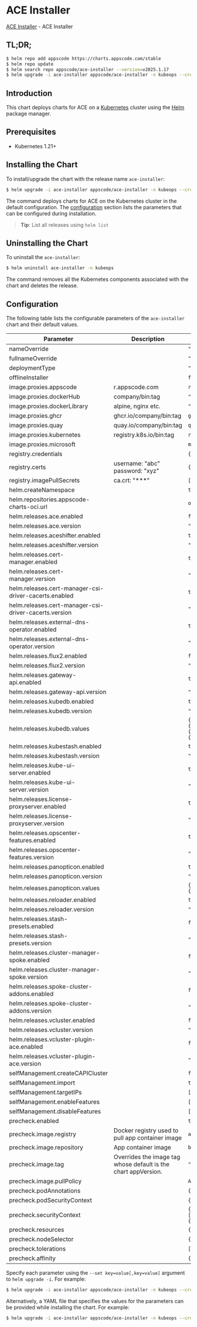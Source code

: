 # ACE Installer

[ACE Installer](https://github.com/appscode-cloud/installer) - ACE Installer

## TL;DR;

```bash
$ helm repo add appscode https://charts.appscode.com/stable
$ helm repo update
$ helm search repo appscode/ace-installer --version=v2025.1.17
$ helm upgrade -i ace-installer appscode/ace-installer -n kubeops --create-namespace --version=v2025.1.17
```

## Introduction

This chart deploys charts for ACE on a [Kubernetes](http://kubernetes.io) cluster using the [Helm](https://helm.sh) package manager.

## Prerequisites

- Kubernetes 1.21+

## Installing the Chart

To install/upgrade the chart with the release name `ace-installer`:

```bash
$ helm upgrade -i ace-installer appscode/ace-installer -n kubeops --create-namespace --version=v2025.1.17
```

The command deploys charts for ACE on the Kubernetes cluster in the default configuration. The [configuration](#configuration) section lists the parameters that can be configured during installation.

> **Tip**: List all releases using `helm list`

## Uninstalling the Chart

To uninstall the `ace-installer`:

```bash
$ helm uninstall ace-installer -n kubeops
```

The command removes all the Kubernetes components associated with the chart and deletes the release.

## Configuration

The following table lists the configurable parameters of the `ace-installer` chart and their default values.

|                       Parameter                       |                          Description                           |                                                                                                                                                                           Default                                                                                                                                                                            |
|-------------------------------------------------------|----------------------------------------------------------------|--------------------------------------------------------------------------------------------------------------------------------------------------------------------------------------------------------------------------------------------------------------------------------------------------------------------------------------------------------------|
| nameOverride                                          |                                                                | <code>""</code>                                                                                                                                                                                                                                                                                                                                              |
| fullnameOverride                                      |                                                                | <code>""</code>                                                                                                                                                                                                                                                                                                                                              |
| deploymentType                                        |                                                                | <code>""</code>                                                                                                                                                                                                                                                                                                                                              |
| offlineInstaller                                      |                                                                | <code>false</code>                                                                                                                                                                                                                                                                                                                                           |
| image.proxies.appscode                                | r.appscode.com                                                 | <code>r.appscode.com</code>                                                                                                                                                                                                                                                                                                                                  |
| image.proxies.dockerHub                               | company/bin:tag                                                | <code>""</code>                                                                                                                                                                                                                                                                                                                                              |
| image.proxies.dockerLibrary                           | alpine, nginx etc.                                             | <code>""</code>                                                                                                                                                                                                                                                                                                                                              |
| image.proxies.ghcr                                    | ghcr.io/company/bin:tag                                        | <code>ghcr.io</code>                                                                                                                                                                                                                                                                                                                                         |
| image.proxies.quay                                    | quay.io/company/bin:tag                                        | <code>quay.io</code>                                                                                                                                                                                                                                                                                                                                         |
| image.proxies.kubernetes                              | registry.k8s.io/bin:tag                                        | <code>registry.k8s.io</code>                                                                                                                                                                                                                                                                                                                                 |
| image.proxies.microsoft                               |                                                                | <code>mcr.microsoft.com</code>                                                                                                                                                                                                                                                                                                                               |
| registry.credentials                                  |                                                                | <code>{}</code>                                                                                                                                                                                                                                                                                                                                              |
| registry.certs                                        | username: "abc" password: "xyz"                                | <code>{}</code>                                                                                                                                                                                                                                                                                                                                              |
| registry.imagePullSecrets                             | ca.crt: "***"                                                  | <code>[]</code>                                                                                                                                                                                                                                                                                                                                              |
| helm.createNamespace                                  |                                                                | <code>true</code>                                                                                                                                                                                                                                                                                                                                            |
| helm.repositories.appscode-charts-oci.url             |                                                                | <code>oci://ghcr.io/appscode-charts</code>                                                                                                                                                                                                                                                                                                                   |
| helm.releases.ace.enabled                             |                                                                | <code>false</code>                                                                                                                                                                                                                                                                                                                                           |
| helm.releases.ace.version                             |                                                                | <code>"v2025.1.17"</code>                                                                                                                                                                                                                                                                                                                                    |
| helm.releases.aceshifter.enabled                      |                                                                | <code>true</code>                                                                                                                                                                                                                                                                                                                                            |
| helm.releases.aceshifter.version                      |                                                                | <code>"v2025.1.17"</code>                                                                                                                                                                                                                                                                                                                                    |
| helm.releases.cert-manager.enabled                    |                                                                | <code>true</code>                                                                                                                                                                                                                                                                                                                                            |
| helm.releases.cert-manager.version                    |                                                                | <code>"v1.15.4"</code>                                                                                                                                                                                                                                                                                                                                       |
| helm.releases.cert-manager-csi-driver-cacerts.enabled |                                                                | <code>true</code>                                                                                                                                                                                                                                                                                                                                            |
| helm.releases.cert-manager-csi-driver-cacerts.version |                                                                | <code>"v2024.10.17"</code>                                                                                                                                                                                                                                                                                                                                   |
| helm.releases.external-dns-operator.enabled           |                                                                | <code>true</code>                                                                                                                                                                                                                                                                                                                                            |
| helm.releases.external-dns-operator.version           |                                                                | <code>"v2024.4.19"</code>                                                                                                                                                                                                                                                                                                                                    |
| helm.releases.flux2.enabled                           |                                                                | <code>false</code>                                                                                                                                                                                                                                                                                                                                           |
| helm.releases.flux2.version                           |                                                                | <code>"2.13.0"</code>                                                                                                                                                                                                                                                                                                                                        |
| helm.releases.gateway-api.enabled                     |                                                                | <code>true</code>                                                                                                                                                                                                                                                                                                                                            |
| helm.releases.gateway-api.version                     |                                                                | <code>"v1.1.0"</code>                                                                                                                                                                                                                                                                                                                                        |
| helm.releases.kubedb.enabled                          |                                                                | <code>true</code>                                                                                                                                                                                                                                                                                                                                            |
| helm.releases.kubedb.version                          |                                                                | <code>"v2024.12.18"</code>                                                                                                                                                                                                                                                                                                                                   |
| helm.releases.kubedb.values                           |                                                                | <code>{"kubedb-autoscaler":{"enabled":true},"kubedb-catalog":{"enabled":true},"kubedb-dashboard":{"enabled":false},"kubedb-kubestash-catalog":{"enabled":true},"kubedb-metrics":{"enabled":false},"kubedb-ops-manager":{"enabled":true},"kubedb-provisioner":{"enabled":true},"kubedb-schema-manager":{"enabled":false},"sidekick":{"enabled":false}}</code> |
| helm.releases.kubestash.enabled                       |                                                                | <code>true</code>                                                                                                                                                                                                                                                                                                                                            |
| helm.releases.kubestash.version                       |                                                                | <code>"v2024.12.9"</code>                                                                                                                                                                                                                                                                                                                                    |
| helm.releases.kube-ui-server.enabled                  |                                                                | <code>true</code>                                                                                                                                                                                                                                                                                                                                            |
| helm.releases.kube-ui-server.version                  |                                                                | <code>"v2025.1.17"</code>                                                                                                                                                                                                                                                                                                                                    |
| helm.releases.license-proxyserver.enabled             |                                                                | <code>true</code>                                                                                                                                                                                                                                                                                                                                            |
| helm.releases.license-proxyserver.version             |                                                                | <code>"v2024.12.26"</code>                                                                                                                                                                                                                                                                                                                                   |
| helm.releases.opscenter-features.enabled              |                                                                | <code>true</code>                                                                                                                                                                                                                                                                                                                                            |
| helm.releases.opscenter-features.version              |                                                                | <code>"v2025.1.17"</code>                                                                                                                                                                                                                                                                                                                                    |
| helm.releases.panopticon.enabled                      |                                                                | <code>true</code>                                                                                                                                                                                                                                                                                                                                            |
| helm.releases.panopticon.version                      |                                                                | <code>"v2024.11.8"</code>                                                                                                                                                                                                                                                                                                                                    |
| helm.releases.panopticon.values                       |                                                                | <code>{"monitoring":{"agent":"prometheus.io/operator","enabled":true,"serviceMonitor":{"labels":{"release":"kube-prometheus-stack"}}}}</code>                                                                                                                                                                                                                |
| helm.releases.reloader.enabled                        |                                                                | <code>true</code>                                                                                                                                                                                                                                                                                                                                            |
| helm.releases.reloader.version                        |                                                                | <code>"1.0.79"</code>                                                                                                                                                                                                                                                                                                                                        |
| helm.releases.stash-presets.enabled                   |                                                                | <code>false</code>                                                                                                                                                                                                                                                                                                                                           |
| helm.releases.stash-presets.version                   |                                                                | <code>"v2025.1.17"</code>                                                                                                                                                                                                                                                                                                                                    |
| helm.releases.cluster-manager-spoke.enabled           |                                                                | <code>false</code>                                                                                                                                                                                                                                                                                                                                           |
| helm.releases.cluster-manager-spoke.version           |                                                                | <code>"v2024.12.26"</code>                                                                                                                                                                                                                                                                                                                                   |
| helm.releases.spoke-cluster-addons.enabled            |                                                                | <code>false</code>                                                                                                                                                                                                                                                                                                                                           |
| helm.releases.spoke-cluster-addons.version            |                                                                | <code>"v2024.7.10"</code>                                                                                                                                                                                                                                                                                                                                    |
| helm.releases.vcluster.enabled                        |                                                                | <code>false</code>                                                                                                                                                                                                                                                                                                                                           |
| helm.releases.vcluster.version                        |                                                                | <code>"0.22.0"</code>                                                                                                                                                                                                                                                                                                                                        |
| helm.releases.vcluster-plugin-ace.enabled             |                                                                | <code>false</code>                                                                                                                                                                                                                                                                                                                                           |
| helm.releases.vcluster-plugin-ace.version             |                                                                | <code>"v0.0.3"</code>                                                                                                                                                                                                                                                                                                                                        |
| selfManagement.createCAPICluster                      |                                                                | <code>false</code>                                                                                                                                                                                                                                                                                                                                           |
| selfManagement.import                                 |                                                                | <code>true</code>                                                                                                                                                                                                                                                                                                                                            |
| selfManagement.targetIPs                              |                                                                | <code>[]</code>                                                                                                                                                                                                                                                                                                                                              |
| selfManagement.enableFeatures                         |                                                                | <code>[]</code>                                                                                                                                                                                                                                                                                                                                              |
| selfManagement.disableFeatures                        |                                                                | <code>[]</code>                                                                                                                                                                                                                                                                                                                                              |
| precheck.enabled                                      |                                                                | <code>true</code>                                                                                                                                                                                                                                                                                                                                            |
| precheck.image.registry                               | Docker registry used to pull app container image               | <code>appscode</code>                                                                                                                                                                                                                                                                                                                                        |
| precheck.image.repository                             | App container image                                            | <code>b3</code>                                                                                                                                                                                                                                                                                                                                              |
| precheck.image.tag                                    | Overrides the image tag whose default is the chart appVersion. | <code>""</code>                                                                                                                                                                                                                                                                                                                                              |
| precheck.image.pullPolicy                             |                                                                | <code>Always</code>                                                                                                                                                                                                                                                                                                                                          |
| precheck.podAnnotations                               |                                                                | <code>{}</code>                                                                                                                                                                                                                                                                                                                                              |
| precheck.podSecurityContext                           |                                                                | <code>{}</code>                                                                                                                                                                                                                                                                                                                                              |
| precheck.securityContext                              |                                                                | <code>{"allowPrivilegeEscalation":false,"capabilities":{"drop":["ALL"]},"readOnlyRootFilesystem":true,"runAsNonRoot":true,"runAsUser":65534,"seccompProfile":{"type":"RuntimeDefault"}}</code>                                                                                                                                                               |
| precheck.resources                                    |                                                                | <code>{}</code>                                                                                                                                                                                                                                                                                                                                              |
| precheck.nodeSelector                                 |                                                                | <code>{}</code>                                                                                                                                                                                                                                                                                                                                              |
| precheck.tolerations                                  |                                                                | <code>[]</code>                                                                                                                                                                                                                                                                                                                                              |
| precheck.affinity                                     |                                                                | <code>{}</code>                                                                                                                                                                                                                                                                                                                                              |


Specify each parameter using the `--set key=value[,key=value]` argument to `helm upgrade -i`. For example:

```bash
$ helm upgrade -i ace-installer appscode/ace-installer -n kubeops --create-namespace --version=v2025.1.17 --set image.proxies.appscode=r.appscode.com
```

Alternatively, a YAML file that specifies the values for the parameters can be provided while
installing the chart. For example:

```bash
$ helm upgrade -i ace-installer appscode/ace-installer -n kubeops --create-namespace --version=v2025.1.17 --values values.yaml
```
